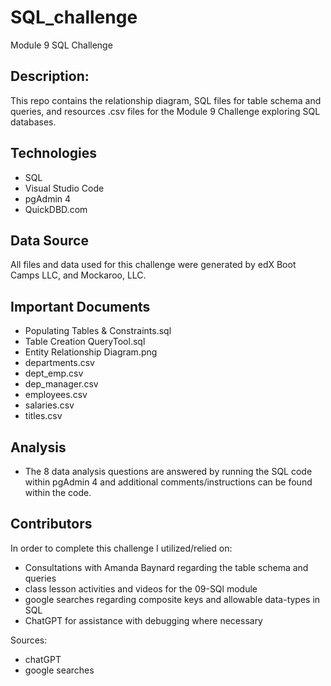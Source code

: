 # SQL_challenge

Module 9 SQL Challenge 

## Description:   

This repo contains the relationship diagram, SQL files for table schema and queries, and resources .csv files for the Module 9 Challenge exploring SQL databases.   

## Technologies  

* SQL
* Visual Studio Code
* pgAdmin 4
* QuickDBD.com

## Data Source  
All files and data used for this challenge were generated by edX Boot Camps LLC, and Mockaroo, LLC.

## Important Documents
* Populating Tables & Constraints.sql
* Table Creation QueryTool.sql
* Entity Relationship Diagram.png
* departments.csv
* dept_emp.csv
* dep_manager.csv
* employees.csv
* salaries.csv
* titles.csv

## Analysis  
* The 8 data analysis questions are answered by running the SQL code within pgAdmin 4 and additional comments/instructions can be found within the code.

## Contributors
In order to complete this challenge I utilized/relied on:
* Consultations with Amanda Baynard regarding the table schema and queries
* class lesson activities and videos for the 09-SQl module
* google searches regarding composite keys and allowable data-types in SQL
* ChatGPT for assistance with debugging where necessary


Sources: 
- chatGPT
- google searches